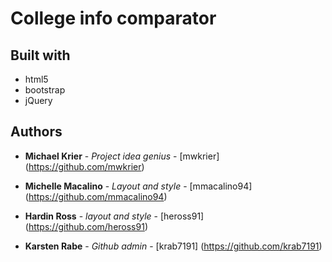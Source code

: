 # College info comparator

## Built with

* html5
* bootstrap
* jQuery

## Authors

* **Michael Krier** - *Project idea genius* - [mwkrier] (https://github.com/mwkrier)

* **Michelle Macalino** - *Layout and style* - [mmacalino94] (https://github.com/mmacalino94)

* **Hardin Ross** - *layout and style* - [heross91] (https://github.com/heross91)

* **Karsten Rabe** - *Github admin* - [krab7191] (https://github.com/krab7191)